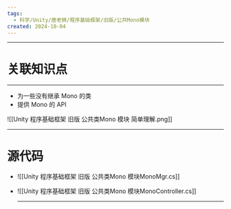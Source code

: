 ```yaml
---
tags:
  - 科学/Unity/唐老狮/程序基础框架/旧版/公共Mono模块
created: 2024-10-04
---
```


---
# 关联知识点



---

- 为一些没有继承 Mono 的类
- 提供 Mono 的 API

![[Unity 程序基础框架 旧版 公共类Mono 模块 简单理解.png]]


---
# 源代码


- ![[Unity 程序基础框架 旧版 公共类Mono 模块MonoMgr.cs]]
- ![[Unity 程序基础框架 旧版 公共类Mono 模块MonoController.cs]]

	---